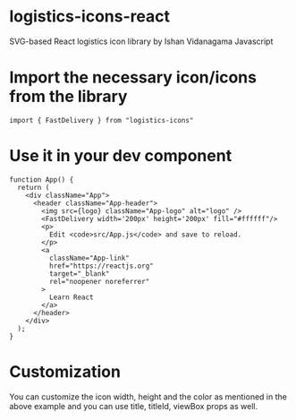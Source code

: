 # logistics-icons-react
SVG-based React logistics icon library by Ishan Vidanagama
Javascript

# Import the necessary icon/icons from the library
```
import { FastDelivery } from "logistics-icons"

```
# Use it in your dev component
```
function App() {
  return (
    <div className="App">
      <header className="App-header">
        <img src={logo} className="App-logo" alt="logo" />
        <FastDelivery width='200px' height='200px' fill="#ffffff"/>
        <p>
          Edit <code>src/App.js</code> and save to reload.
        </p>
        <a
          className="App-link"
          href="https://reactjs.org"
          target="_blank"
          rel="noopener noreferrer"
        >
          Learn React
        </a>
      </header>
    </div>
  );
}

```
# Customization
You can customize the icon width, height and the color as mentioned in the above example and you can use title, titleId, viewBox props as well.
